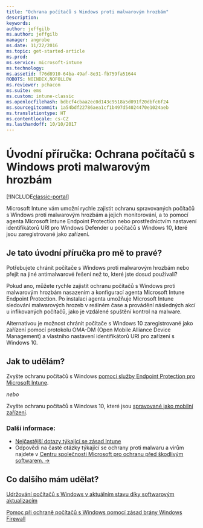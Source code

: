 ```yaml
---
title: "Ochrana počítačů s Windows proti malwarovým hrozbám"
description: 
keywords: 
author: jeffgilb
ms.author: jeffgilb
manager: angrobe
ms.date: 11/22/2016
ms.topic: get-started-article
ms.prod: 
ms.service: microsoft-intune
ms.technology: 
ms.assetid: f76d8910-64ba-49af-8e31-fb759fa51644
ROBOTS: NOINDEX,NOFOLLOW
ms.reviewer: pchacon
ms.suite: ems
ms.custom: intune-classic
ms.openlocfilehash: bdbcf4cbaa2ec0d143c9518a5d091f20dbfc6f24
ms.sourcegitcommit: 1a54bdf22786aea1cf1b497d54024470e1024aeb
ms.translationtype: HT
ms.contentlocale: cs-CZ
ms.lasthandoff: 10/10/2017
---
```

# <a name="quick-start-guide-protect-windows-pcs-against-malware-threats"></a>Úvodní příručka: Ochrana počítačů s Windows proti malwarovým hrozbám

[!INCLUDE[classic-portal](../includes/classic-portal.md)]

Microsoft Intune vám umožní rychle zajistit ochranu spravovaných počítačů s Windows proti malwarovým hrozbám a jejich monitorování, a to pomocí agenta Microsoft Intune Endpoint Protection nebo prostřednictvím nastavení identifikátorů URI pro Windows Defender u počítačů s Windows 10, které jsou zaregistrované jako zařízení.

## <a name="is-this-quick-start-guide-right-for-me"></a>Je tato úvodní příručka pro mě to pravé?
Potřebujete chránit počítače s Windows proti malwarovým hrozbám nebo přejít na jiné antimalwarové řešení než to, které jste dosud používali?

Pokud ano, můžete rychle zajistit ochranu počítačů s Windows proti malwarovým hrozbám nasazením a konfigurací agenta Microsoft Intune Endpoint Protection. Po instalaci agenta umožňuje Microsoft Intune sledování malwarových hrozeb v reálném čase a provádění následných akcí u infikovaných počítačů, jako je vzdálené spuštění kontrol na malware.

Alternativou je možnost chránit počítače s Windows 10 zaregistrované jako zařízení pomocí protokolu OMA-DM (Open Mobile Alliance Device Management) a vlastního nastavení identifikátorů URI pro zařízení s Windows 10.

## <a name="how-do-i-do-it"></a>Jak to udělám?
Zvyšte ochranu počítačů s Windows [pomocí služby Endpoint Protection pro Microsoft Intune](/intune-classic/deploy-use/help-secure-windows-pcs-with-endpoint-protection-for-microsoft-intune).

*nebo*

Zvyšte ochranu počítačů s Windows 10, které jsou [spravované jako mobilní zařízení](/intune-classic/deploy-use/windows-10-policy-settings-in-microsoft-intune).


### <a name="additional-information"></a>Další informace:
- [Nejčastější dotazy týkající se zásad Intune](/intune-classic/deploy-use/manage-settings-and-features-on-your-devices-with-microsoft-intune-policies#frequently-asked-questions-about-intune-policies)
- Odpovědi na časté otázky týkající se ochrany proti malwaru a virům najdete v <a href="https://www.microsoft.com/security/portal/mmpc/" target="_blank"> Centru společnosti Microsoft pro ochranu před škodlivým softwarem. &rarr;</a>


## <a name="what-should-i-do-next"></a>Co dalšího mám udělat?
[Udržování počítačů s Windows v aktuálním stavu díky softwarovým aktualizacím](/intune-classic/deploy-use/keep-windows-pcs-up-to-date-with-software-updates-in-microsoft-intune)

[Pomoc při ochraně počítačů s Windows pomocí zásad brány Windows Firewall](/intune-classic/deploy-use/help-protect-windows-pcs-using-windows-firewall-policies-in-microsoft-intune)
